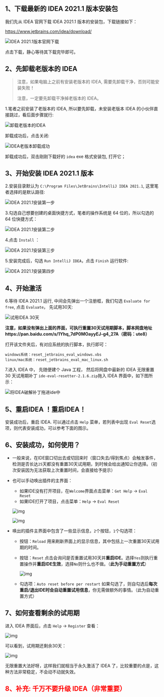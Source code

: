 

## 1、下载最新的 IDEA 2021.1 版本安装包

我们先从 IDEA 官网下载 IDEA 2021.1 版本的安装包，下载链接如下：

https://www.jetbrains.com/idea/download/

![IDEA 2021.1版本官网下载](https://www.cxybug.com/exception/20210408115710.png)

点击下载，静心等待其下载完毕即可。





## 2、先卸载老版本的 IDEA

> 注意，如果电脑上之前有安装老版本的 IDEA, 需要先卸载干净，否则可能安装失败！
>
> 注意，一定要先卸载干净掉老版本的 IDEA。

1.笔者之前安装了老版本的 IDEA, 所以要先卸载，未安装老版本 IDEA 的小伙伴直接跳过，看后面步骤就行:

![卸载老版本的IDEA](https://www.cxybug.com/exception/1616142110243.jpg)

卸载成功后，点击关闭:

![IDEA老版本卸载成功](https://www.cxybug.com/exception/161227500640133.jpg)

卸载成功后，双击刚刚下载好的 `idea` exe 格式安装包, 打开它；



## 3、开始安装 IDEA 2021.1 版本

2.安装目录默认为 `C:\Program Files\JetBrains\IntelliJ IDEA 2021.1`, 这里笔者选择的是默认路径:

![IDEA 2021.1安装第一步](https://www.cxybug.com/exception/161227508390517.jpg)

3.勾选自己想要创建的桌面快捷方式，笔者的操作系统是 64 位的，所以勾选的 64 位快捷方式：

![IDEA 2021.1安装第二步](https://www.cxybug.com/exception/161227511743444.jpg)

4.点击 `Install` ：

![IDEA 2021.1安装第三步](https://www.cxybug.com/exception/161227515963842.jpg)

5.安装完成后，勾选 `Run IntelliJ IDEA`，点击 `Finish` 运行软件:

![IDEA 2021.1安装第四步](https://www.cxybug.com/exception/161227518784184.jpg)





## 4、开始激活

6.等待 IDEA 2021.1 运行, 中间会先弹出一个注册框，我们勾选 `Evaluate for free`, 点击 `Evaluate`， 先试用30天:

![试用IDEA 30天](https://www.cxybug.com/exception/1616141581896.jpg)

**注意，如果没有弹出上面的界面，可执行重置30天试用期脚本，脚本网盘地址https://pan.baidu.com/s/1Yhq_7dP0MOayyEJ-g4_27A（密码：ute8）**

打开该文件夹后，有对应系统的执行脚本，执行即可：

```shell
windows系统：reset_jetbrains_eval_windows.vbs
linux/mac系统：reset_jetbrains_eval_mac_linux.sh
```

7.进入 IDEA 中， 先随便建个 Java 工程， 然后将网盘中最新的 IDEA 无限重置 30 天试用期补丁 `ide-eval-resetter-2.1.6.zip`拖入 IDEA 界面中，如下图所示：

![将IDEA破解补丁拖进ide中](https://www.cxybug.com/exception/160922391957819.jpg)





## 5、重启IDEA ！重启IDEA！

安装成功后，重启 IDEA. 可以通过点击 `Help` 菜单，若列表中出现 `Eval Reset`选项，则代表安装成功，可以参考下面的图示。





## 6、安装成功，如何使用？

- 一般来说，在IDE窗口切出去或切回来时（窗口失去/得到焦点）会触发事件，检测是否长达`25`天都没有重置30天试用期，到时候会给出通知让你选择。（初次安装因为无法获取上次重置时间，会直接给予提示）

- 也可以手动唤出插件的主界面：

  - 如果IDE没有打开项目，在`Welcome`界面点击菜单：`Get Help` -> `Eval Reset`
  - 如果IDE打开了项目，点击菜单：`Help` -> `Eval Reset`

  ![img](https://www.cxybug.com/exception/160922462708315.jpg)

  ![img](https://www.cxybug.com/exception/160922469596943.jpg)

- 唤出的插件主界面中包含了一些显示信息，`2`个按钮，`1`个勾选项：

  - 按钮：`Reload` 用来刷新界面上的显示信息，其中包括上一次重置30天试用期的时间。

  - 按钮：`Reset` 点击会询问是否重置试用30天并**重启IDE**。选择`Yes`则执行重置操作并**重启IDE生效**，选择`No`则什么也不做。（**此为手动重置方式**）

    ![img](https://www.cxybug.com/exception/160922546973318.jpg)

  - 勾选项：`Auto reset before per restart` 如果勾选了，则自勾选后**每次重启/退出IDE时会自动重置试用信息**，你无需做额外的事情。（此为自动重置方式）



## 7、如何查看剩余的试用期

进入 IDEA 界面后，点击 `Help` -> `Register` 查看：

![img](https://www.cxybug.com/exception/158691933254071.png)

可以看到，试用期还剩余30天：

![img](https://www.cxybug.com/exception/160922563192214.jpg)

无限重置大法好呀，这样我们就相当于永久激活了 IDEA 了，比较重要的点是，这种方法非常稳定，不会动不动就失效。



## <font color="red">8、补充: 千万不要升级 IDEA（非常重要）</font>

